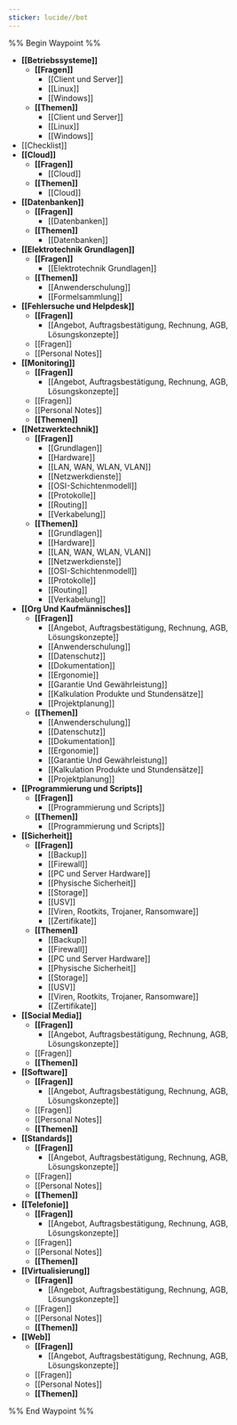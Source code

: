 ```yaml
---
sticker: lucide//bot
---
```

%% Begin Waypoint %%
- **[[Betriebssysteme]]**
	- **[[Fragen]]**
		- [[Client und Server]]
		- [[Linux]]
		- [[Windows]]
	- **[[Themen]]**
		- [[Client und Server]]
		- [[Linux]]
		- [[Windows]]
- [[Checklist]]
- **[[Cloud]]**
	- **[[Fragen]]**
		- [[Cloud]]
	- **[[Themen]]**
		- [[Cloud]]
- **[[Datenbanken]]**
	- **[[Fragen]]**
		- [[Datenbanken]]
	- **[[Themen]]**
		- [[Datenbanken]]
- **[[Elektrotechnik Grundlagen]]**
	- **[[Fragen]]**
		- [[Elektrotechnik Grundlagen]]
	- **[[Themen]]**
		- [[Anwenderschulung]]
		- [[Formelsammlung]]
- **[[Fehlersuche und Helpdesk]]**
	- **[[Fragen]]**
		- [[Angebot, Auftragsbestätigung, Rechnung, AGB, Lösungskonzepte]]
	- [[Fragen]]
	- [[Personal Notes]]
- **[[Monitoring]]**
	- **[[Fragen]]**
		- [[Angebot, Auftragsbestätigung, Rechnung, AGB, Lösungskonzepte]]
	- [[Fragen]]
	- [[Personal Notes]]
	- **[[Themen]]**
- **[[Netzwerktechnik]]**
	- **[[Fragen]]**
		- [[Grundlagen]]
		- [[Hardware]]
		- [[LAN, WAN, WLAN, VLAN]]
		- [[Netzwerkdienste]]
		- [[OSI-Schichtenmodell]]
		- [[Protokolle]]
		- [[Routing]]
		- [[Verkabelung]]
	- **[[Themen]]**
		- [[Grundlagen]]
		- [[Hardware]]
		- [[LAN, WAN, WLAN, VLAN]]
		- [[Netzwerkdienste]]
		- [[OSI-Schichtenmodell]]
		- [[Protokolle]]
		- [[Routing]]
		- [[Verkabelung]]
- **[[Org Und Kaufmännisches]]**
	- **[[Fragen]]**
		- [[Angebot, Auftragsbestätigung, Rechnung, AGB, Lösungskonzepte]]
		- [[Anwenderschulung]]
		- [[Datenschutz]]
		- [[Dokumentation]]
		- [[Ergonomie]]
		- [[Garantie Und Gewährleistung]]
		- [[Kalkulation Produkte und Stundensätze]]
		- [[Projektplanung]]
	- **[[Themen]]**
		- [[Anwenderschulung]]
		- [[Datenschutz]]
		- [[Dokumentation]]
		- [[Ergonomie]]
		- [[Garantie Und Gewährleistung]]
		- [[Kalkulation Produkte und Stundensätze]]
		- [[Projektplanung]]
- **[[Programmierung und Scripts]]**
	- **[[Fragen]]**
		- [[Programmierung und Scripts]]
	- **[[Themen]]**
		- [[Programmierung und Scripts]]
- **[[Sicherheit]]**
	- **[[Fragen]]**
		- [[Backup]]
		- [[Firewall]]
		- [[PC und Server Hardware]]
		- [[Physische Sicherheit]]
		- [[Storage]]
		- [[USV]]
		- [[Viren, Rootkits, Trojaner, Ransomware]]
		- [[Zertifikate]]
	- **[[Themen]]**
		- [[Backup]]
		- [[Firewall]]
		- [[PC und Server Hardware]]
		- [[Physische Sicherheit]]
		- [[Storage]]
		- [[USV]]
		- [[Viren, Rootkits, Trojaner, Ransomware]]
		- [[Zertifikate]]
- **[[Social Media]]**
	- **[[Fragen]]**
		- [[Angebot, Auftragsbestätigung, Rechnung, AGB, Lösungskonzepte]]
	- [[Fragen]]
	- **[[Themen]]**
- **[[Software]]**
	- **[[Fragen]]**
		- [[Angebot, Auftragsbestätigung, Rechnung, AGB, Lösungskonzepte]]
	- [[Fragen]]
	- [[Personal Notes]]
	- **[[Themen]]**
- **[[Standards]]**
	- **[[Fragen]]**
		- [[Angebot, Auftragsbestätigung, Rechnung, AGB, Lösungskonzepte]]
	- [[Fragen]]
	- [[Personal Notes]]
	- **[[Themen]]**
- **[[Telefonie]]**
	- **[[Fragen]]**
		- [[Angebot, Auftragsbestätigung, Rechnung, AGB, Lösungskonzepte]]
	- [[Fragen]]
	- [[Personal Notes]]
	- **[[Themen]]**
- **[[Virtualisierung]]**
	- **[[Fragen]]**
		- [[Angebot, Auftragsbestätigung, Rechnung, AGB, Lösungskonzepte]]
	- [[Fragen]]
	- [[Personal Notes]]
	- **[[Themen]]**
- **[[Web]]**
	- **[[Fragen]]**
		- [[Angebot, Auftragsbestätigung, Rechnung, AGB, Lösungskonzepte]]
	- [[Fragen]]
	- [[Personal Notes]]
	- **[[Themen]]**

%% End Waypoint %%